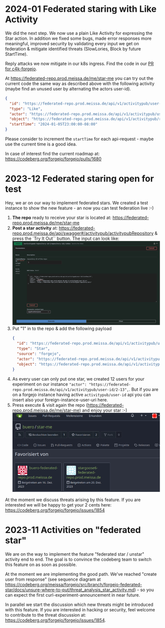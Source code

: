 # 2024-01 Federated staring with Like Activity

We did the next step. We now use a plain Like Activity for expressing the Star action.
In addition we fixed some bugs, made error responses more meaningful, improved security by validating every input we get on federation & mitigate identified threats (SlowLories, Block by future StartTime).

Reply attacks we now mitigate in our k8s ingress. Find the code in our [PR for c4k-forgejo](https://repo.prod.meissa.de/meissa/c4k-forgejo/pulls/3).

At https://federated-repo.prod.meissa.de/me/star-me you can try out the current code the same way as described above with the following activity (maybe find an unused user by alternating the actors user-id).

``` json
{
  "id": "https://federated-repo.prod.meissa.de/api/v1/activitypub/user-id/1/outbox/12",
  "type": "Like",
  "actor": "https://federated-repo.prod.meissa.de/api/v1/activitypub/user-id/12",
  "object": "https://federated-repo.prod.meissa.de/api/v1/activitypub/repository-id/1",
  "startTime": "2024-01-05T23:00:00-08:00"
}
```

Please consider to increment the `startTime` for each api-request - maybe use the current time is a good idea.

In case of interest find the current roadmap at: https://codeberg.org/forgejo/forgejo/pulls/1680

# 2023-12 Federated staring open for test

Hey, we ar on our way to implement federated stars. We created a test instance to show the new feature - an now you can test federation live :-)

1. **The repo** ready to receive your star is located at: https://federated-repo.prod.meissa.de/me/star-me
2. **Post a star activity** at: https://federated-repo.prod.meissa.de/api/swagger#/activitypub/activitypubRepository & press the `Try It Out`` button. The input can look like: ![star-via-api.png](star-via-api.png)
3. Put "1" in to the repo & add the following payload   
    ``` json
    {
      "id": "https://federated-repo.prod.meissa.de/api/v1/activitypub/user-id/1/outbox/12",
      "type": "Star",
      "source": "forgejo",
      "actor": "https://federated-repo.prod.meissa.de/api/v1/activitypub/user-id/14",
      "object": "https://federated-repo.prod.meissa.de/api/v1/activitypub/repository-id/1"
    }
    ```
4. As every user can only put one star, we created 12 users for your experiment on our instance `"actor": "https://federated-repo.prod.meissa.de/api/v1/activitypub/user-id/2-13",`. But if you are on a forgejo instance having active `activitypub/user-id` api you can insert also your foreign-instance-user-uri here.
5. Press execute & visit again the repo (https://federated-repo.prod.meissa.de/me/star-me) and enjoy your star :-) ![find-your-new-star](find-your-new-star.png)

At the moment we discuss threats arising by this feature. If you are interested we will be happy to get your 2 cents here: https://codeberg.org/forgejo/forgejo/issues/1854

# 2023-11 Activities on "federated star"

We are on the way to implement the feature "federated star / unstar" activity end to end. The goal is to convince the codeberg team to switch this feature on as soon as possible.

At the moment we are implementing the good path. We've reached "create user from response" (see sequence diagram at https://codeberg.org/meissa/forgejo/src/branch/forgejo-federated-star/docs/unsure-where-to-put/threat_analysis_star_activity.md) - so you can expect the first curl-experiment-announcement in near future.

In parallel we start the discussion which new threats might be introduced with this feature. If you are interested in hacking or security, feel welcome to contribute to the threat discussion at: https://codeberg.org/forgejo/forgejo/issues/1854.
